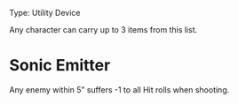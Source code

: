 Type: Utility Device

Any character can carry up to 3 items from this list.
# Sonic Emitter

Any enemy within 5” suffers -1 to all Hit rolls when shooting.